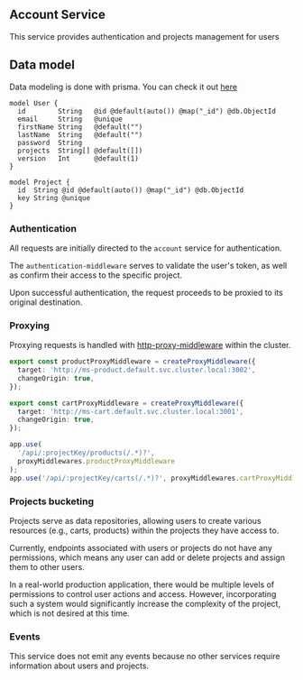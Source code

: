 ## Account Service

This service provides authentication and projects management for users

## Data model

Data modeling is done with prisma. You can check it out [here](/services/account/src/prisma/schema.prisma)

```prisma
model User {
  id        String   @id @default(auto()) @map("_id") @db.ObjectId
  email     String   @unique
  firstName String   @default("")
  lastName  String   @default("")
  password  String
  projects  String[] @default([])
  version   Int      @default(1)
}

model Project {
  id  String @id @default(auto()) @map("_id") @db.ObjectId
  key String @unique
}
```

### Authentication

All requests are initially directed to the `account` service for authentication.

The `authentication-middleware` serves to validate the user's token, as well as confirm their access to the specific project.

Upon successful authentication, the request proceeds to be proxied to its original destination.

### Proxying

Proxying requests is handled with [http-proxy-middleware](https://github.com/chimurai/http-proxy-middleware) within the cluster.

```typescript
export const productProxyMiddleware = createProxyMiddleware({
  target: 'http://ms-product.default.svc.cluster.local:3002',
  changeOrigin: true,
});

export const cartProxyMiddleware = createProxyMiddleware({
  target: 'http://ms-cart.default.svc.cluster.local:3001',
  changeOrigin: true,
});

app.use(
  '/api/:projectKey/products(/.*)?',
  proxyMiddlewares.productProxyMiddleware
);
app.use('/api/:projectKey/carts(/.*)?', proxyMiddlewares.cartProxyMiddleware);
```

### Projects bucketing

Projects serve as data repositories, allowing users to create various resources (e.g., carts, products) within the projects they have access to.

Currently, endpoints associated with users or projects do not have any permissions, which means any user can add or delete projects and assign them to other users.

In a real-world production application, there would be multiple levels of permissions to control user actions and access. However, incorporating such a system would significantly increase the complexity of the project, which is not desired at this time.

### Events

This service does not emit any events because no other services require information about users and projects.
